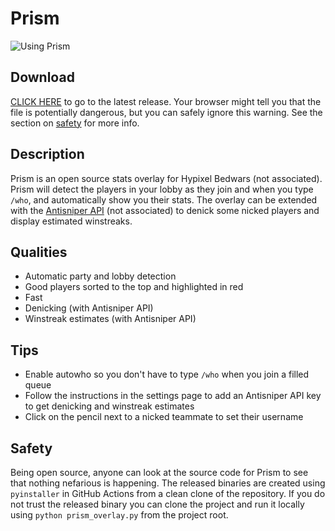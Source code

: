 # Prism

![Using Prism](./images/in_queue.png)

## Download
[CLICK HERE](../../releases/latest) to go to the latest release.
Your browser might tell you that the file is potentially dangerous, but you can safely ignore this warning.
See the section on [safety](#safety) for more info.

## Description
Prism is an open source stats overlay for Hypixel Bedwars (not associated).
Prism will detect the players in your lobby as they join and when you type `/who`, and automatically show you their stats.
The overlay can be extended with the [Antisniper API](https://antisniper.net) (not associated) to denick some nicked players and display estimated winstreaks.

## Qualities
- Automatic party and lobby detection
- Good players sorted to the top and highlighted in red
- Fast
- Denicking (with Antisniper API)
- Winstreak estimates (with Antisniper API)

## Tips
- Enable autowho so you don't have to type `/who` when you join a filled queue
- Follow the instructions in the settings page to add an Antisniper API key to get denicking and winstreak estimates
- Click on the pencil next to a nicked teammate to set their username

## Safety
Being open source, anyone can look at the source code for Prism to see that nothing nefarious is happening.
The released binaries are created using `pyinstaller` in GitHub Actions from a clean clone of the repository.
If you do not trust the released binary you can clone the project and run it locally using `python prism_overlay.py` from the project root.
